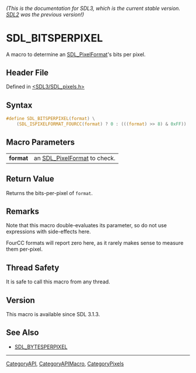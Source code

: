 ###### (This is the documentation for SDL3, which is the current stable version. [SDL2](https://wiki.libsdl.org/SDL2/) was the previous version!)
# SDL_BITSPERPIXEL

A macro to determine an [SDL_PixelFormat](SDL_PixelFormat)'s bits per pixel.

## Header File

Defined in [<SDL3/SDL_pixels.h>](https://github.com/libsdl-org/SDL/blob/main/include/SDL3/SDL_pixels.h)

## Syntax

```c
#define SDL_BITSPERPIXEL(format) \
    (SDL_ISPIXELFORMAT_FOURCC(format) ? 0 : (((format) >> 8) & 0xFF))
```

## Macro Parameters

|            |                                                 |
| ---------- | ----------------------------------------------- |
| **format** | an [SDL_PixelFormat](SDL_PixelFormat) to check. |

## Return Value

Returns the bits-per-pixel of `format`.

## Remarks

Note that this macro double-evaluates its parameter, so do not use
expressions with side-effects here.

FourCC formats will report zero here, as it rarely makes sense to measure
them per-pixel.

## Thread Safety

It is safe to call this macro from any thread.

## Version

This macro is available since SDL 3.1.3.

## See Also

- [SDL_BYTESPERPIXEL](SDL_BYTESPERPIXEL)

----
[CategoryAPI](CategoryAPI), [CategoryAPIMacro](CategoryAPIMacro), [CategoryPixels](CategoryPixels)

